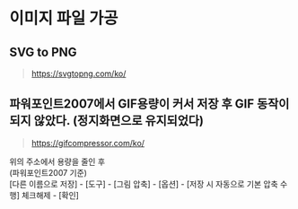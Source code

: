 # 이미지 파일 가공

## SVG to PNG
> https://svgtopng.com/ko/

## 파워포인트2007에서 GIF용량이 커서 저장 후 GIF 동작이 되지 않았다. (정지화면으로 유지되었다)
> https://gifcompressor.com/ko/

위의 주소에서 용량을 줄인 후 <br>
(파워포인트2007 기준) <br>
[다른 이름으로 저장] - [도구] - [그림 압축] - [옵션] - [저장 시 자동으로 기본 압축 수행] 체크해제 - [확인]
